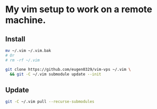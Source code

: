 # My vim setup to work on a remote machine.

## Install

```bash
mv ~/.vim ~/.vim.bak
# Or
# rm -rf ~/.vim

git clone https://github.com/eugen0329/vim-vps ~/.vim \
  && git -C ~/.vim submodule update --init
```

## Update

```bash
git -C ~/.vim pull --recurse-submodules
```
